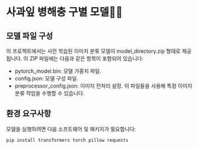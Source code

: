 # 사과잎 병해충 구별 모델🍎🍃

## 모델 파일 구성

이 프로젝트에서는 사전 학습된 이미지 분류 모델이 model_directory.zip 형태로 제공됩니다. 이 ZIP 파일에는 다음과 같은 항목이 포함되어 있습니다:

- pytorch_model.bin: 모델 가중치 파일.
- config.json: 모델 구성 파일.
- preprocessor_config.json: 이미지 전처리 설정.
이 파일들을 사용해 특정 이미지 분류 작업을 수행할 수 있습니다.

## 환경 요구사항
모델을 실행하려면 다음 소프트웨어 및 패키지가 필요합니다:
```python
pip install transformers torch pillow requests
```
